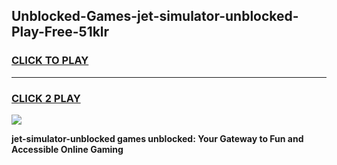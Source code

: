 
## Unblocked-Games-jet-simulator-unblocked-Play-Free-51klr
<h3>
<a href="https://premium76.site?title=jet-simulator-unblocked&ref=21A">CLICK TO PLAY</a></h3>
<hr>

<h3>
<a href="https://premium76.site?title=jet-simulator-unblocked&ref=21A">CLICK 2 PLAY</a>
  
</h3>

<a href="https://premium76.site?title=jet-simulator-unblocked&ref=21A"><img src="https://clearcache.store/games.png"></a>


**jet-simulator-unblocked games unblocked: Your Gateway to Fun and Accessible Online Gaming**
